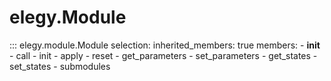 
# elegy.Module
::: elegy.module.Module
    selection:
        inherited_members: true
        members:
            - __init__
            - call
            - init
            - apply
            - reset
            - get_parameters
            - set_parameters
            - get_states
            - set_states
            - submodules
        